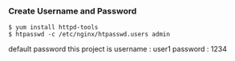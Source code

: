 ### Create Username and Password
```
$ yum install httpd-tools
$ htpasswd -c /etc/nginx/htpasswd.users admin

```
default password this project is
username : user1
password : 1234
